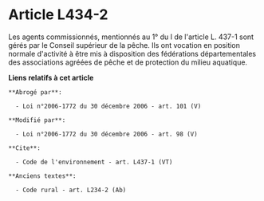 # Article L434-2

Les agents commissionnés, mentionnés au 1° du I de l'article L. 437-1 sont gérés par le Conseil supérieur de la pêche. Ils
ont vocation en position normale d'activité à être mis à disposition des fédérations départementales des associations agréées
de pêche et de protection du milieu aquatique.

**Liens relatifs à cet article**

	**Abrogé par**:

	  - Loi n°2006-1772 du 30 décembre 2006 - art. 101 (V)

	**Modifié par**:

	  - Loi n°2006-1772 du 30 décembre 2006 - art. 98 (V)

	**Cite**:

	  - Code de l'environnement - art. L437-1 (VT)

	**Anciens textes**:

	  - Code rural - art. L234-2 (Ab)
